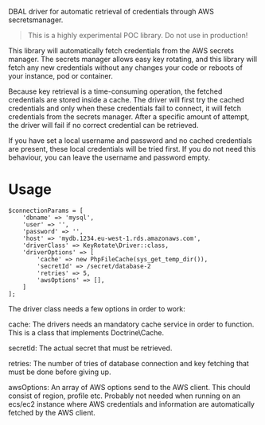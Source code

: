 DBAL driver for automatic retrieval of credentials through AWS secretsmanager.

> This is a highly experimental POC library. Do not use in production!

This library will automatically fetch credentials from the AWS secrets manager. The secrets manager allows easy 
key rotating, and this library will fetch any new credentials without any changes your code or reboots of your 
instance, pod or container. 

Because key retrieval is a time-consuming operation, the fetched credentials are stored inside a cache. The driver 
will first try the cached credentials and only when these credentials fail to connect, it will fetch credentials 
from the secrets manager. After a specific amount of attempt, the driver will fail if no correct credential can be 
retrieved.

If you have set a local username and password and no cached credentials are present, these local credentials will 
be tried first. If you do not need this behaviour, you can leave the username and password empty.



# Usage

    $connectionParams = [
        'dbname' => 'mysql',
        'user' => '',
        'password' => '',              
        'host' => 'mydb.1234.eu-west-1.rds.amazonaws.com',
        'driverClass' => KeyRotate\Driver::class,
        'driverOptions' => [
            'cache' => new PhpFileCache(sys_get_temp_dir()),
            'secretId' => /secret/database-2
            'retries' => 5,
            'awsOptions' => [],
        ]
    ];

The driver class needs a few options in order to work:

cache:
    The drivers needs an mandatory cache service in order to function. This is a class that implements Doctrine\Cache.

secretId:
    The actual secret that must be retrieved.

retries:
    The number of tries of database connection and key fetching that must be done before giving up.
   
awsOptions:
    An array of AWS options send to the AWS client. This chould consist of region, profile etc. Probably not needed
    when running on an ecs/ec2 instance where AWS credentials and information are automatically fetched by the AWS 
    client.
